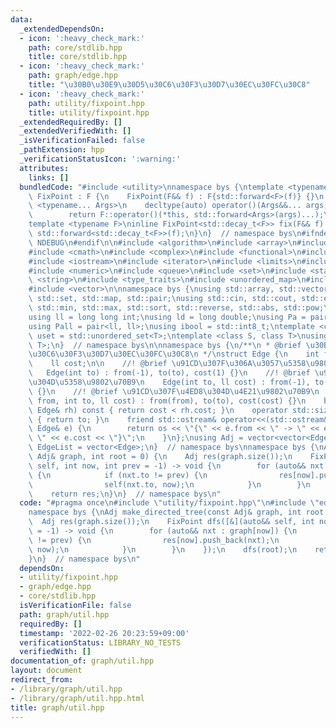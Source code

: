 ```yaml
---
data:
  _extendedDependsOn:
  - icon: ':heavy_check_mark:'
    path: core/stdlib.hpp
    title: core/stdlib.hpp
  - icon: ':heavy_check_mark:'
    path: graph/edge.hpp
    title: "\u30B0\u30E9\u30D5\u30C6\u30F3\u30D7\u30EC\u30FC\u30C8"
  - icon: ':heavy_check_mark:'
    path: utility/fixpoint.hpp
    title: utility/fixpoint.hpp
  _extendedRequiredBy: []
  _extendedVerifiedWith: []
  _isVerificationFailed: false
  _pathExtension: hpp
  _verificationStatusIcon: ':warning:'
  attributes:
    links: []
  bundledCode: "#include <utility>\nnamespace bys {\ntemplate <typename F>\nstruct\
    \ FixPoint : F {\n    FixPoint(F&& f) : F{std::forward<F>(f)} {}\n    template\
    \ <typename... Args>\n    decltype(auto) operator()(Args&&... args) const {\n\
    \        return F::operator()(*this, std::forward<Args>(args)...);\n    }\n};\n\
    template <typename F>\ninline FixPoint<std::decay_t<F>> fix(F&& f) {\n    return\
    \ std::forward<std::decay_t<F>>(f);\n}\n}  // namespace bys\n#ifndef LOCAL\n#define\
    \ NDEBUG\n#endif\n\n#include <algorithm>\n#include <array>\n#include <cassert>\n\
    #include <cmath>\n#include <complex>\n#include <functional>\n#include <iomanip>\n\
    #include <iostream>\n#include <iterator>\n#include <limits>\n#include <map>\n\
    #include <numeric>\n#include <queue>\n#include <set>\n#include <stack>\n#include\
    \ <string>\n#include <type_traits>\n#include <unordered_map>\n#include <unordered_set>\n\
    #include <vector>\n\nnamespace bys {\nusing std::array, std::vector, std::string,\
    \ std::set, std::map, std::pair;\nusing std::cin, std::cout, std::endl;\nusing\
    \ std::min, std::max, std::sort, std::reverse, std::abs, std::pow;\n\n// alias\n\
    using ll = long long int;\nusing ld = long double;\nusing Pa = pair<int, int>;\n\
    using Pall = pair<ll, ll>;\nusing ibool = std::int8_t;\ntemplate <class T>\nusing\
    \ uset = std::unordered_set<T>;\ntemplate <class S, class T>\nusing umap = std::unordered_map<S,\
    \ T>;\n}  // namespace bys\n\nnamespace bys {\n/**\n * @brief \u30B0\u30E9\u30D5\
    \u30C6\u30F3\u30D7\u30EC\u30FC\u30C8\n */\nstruct Edge {\n    int from, to;\n\
    \    ll cost;\n\n    //! @brief \u91CD\u307F\u306A\u3057\u5358\u9802\u70B9\n \
    \   Edge(int to) : from(-1), to(to), cost(1) {}\n    //! @brief \u91CD\u307F\u4ED8\
    \u304D\u5358\u9802\u70B9\n    Edge(int to, ll cost) : from(-1), to(to), cost(cost)\
    \ {}\n    //! @brief \u91CD\u307F\u4ED8\u304D\u4E21\u9802\u70B9\n    Edge(int\
    \ from, int to, ll cost) : from(from), to(to), cost(cost) {}\n    bool operator<(const\
    \ Edge& rh) const { return cost < rh.cost; }\n    operator std::size_t() const\
    \ { return to; }\n    friend std::ostream& operator<<(std::ostream& os, const\
    \ Edge& e) {\n        return os << \"{\" << e.from << \" -> \" << e.to << \":\
    \ \" << e.cost << \"}\";\n    }\n};\nusing Adj = vector<vector<Edge>>;\nusing\
    \ EdgeList = vector<Edge>;\n}  // namespace bys\nnamespace bys {\nAdj make_directed_tree(const\
    \ Adj& graph, int root = 0) {\n    Adj res(graph.size());\n    FixPoint dfs([&](auto&&\
    \ self, int now, int prev = -1) -> void {\n        for (auto&& nxt : graph[now])\
    \ {\n            if (nxt.to != prev) {\n                res[now].push_back(nxt);\n\
    \                self(nxt.to, now);\n            }\n        }\n    });\n    dfs(root);\n\
    \    return res;\n}\n}  // namespace bys\n"
  code: "#pragma once\n#include \"utility/fixpoint.hpp\"\n#include \"edge.hpp\"\n\
    namespace bys {\nAdj make_directed_tree(const Adj& graph, int root = 0) {\n  \
    \  Adj res(graph.size());\n    FixPoint dfs([&](auto&& self, int now, int prev\
    \ = -1) -> void {\n        for (auto&& nxt : graph[now]) {\n            if (nxt.to\
    \ != prev) {\n                res[now].push_back(nxt);\n                self(nxt.to,\
    \ now);\n            }\n        }\n    });\n    dfs(root);\n    return res;\n\
    }\n}  // namespace bys\n"
  dependsOn:
  - utility/fixpoint.hpp
  - graph/edge.hpp
  - core/stdlib.hpp
  isVerificationFile: false
  path: graph/util.hpp
  requiredBy: []
  timestamp: '2022-02-26 20:23:59+09:00'
  verificationStatus: LIBRARY_NO_TESTS
  verifiedWith: []
documentation_of: graph/util.hpp
layout: document
redirect_from:
- /library/graph/util.hpp
- /library/graph/util.hpp.html
title: graph/util.hpp
---
```

